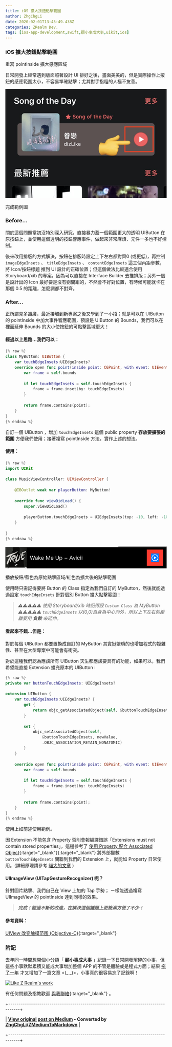 ```yaml
---
title: iOS 擴大按鈕點擊範圍
author: ZhgChgLi
date: 2020-02-01T13:45:49.438Z
categories: ZRealm Dev.
tags: [ios-app-development,swift,顧小事成大事,uikit,ios]
---
```


### iOS 擴大按鈕點擊範圍

重寫 pointInside 擴大感應區域

日常開發上經常遇到版面照著設計 UI 排好之後，畫面美美的，但是實際操作上按鈕的感應範圍太小，不容易準確點擊；尤其對手指粗的人極不友善。


![完成範例圖](/assets/a8c2d7ed144b/1*A4hoqSNLYhCUoJfRFrX9hw.jpeg "完成範例圖")

完成範例圖
### Before…

關於這個問題當初沒特別深入研究，直接暴力蓋一個範圍更大的透明 UIButton 在原按鈕上，並使用這個透明的按鈕響應事件，做起來非常麻煩、元件一多也不好控制。

後來改用排版的方式解決，按鈕在排版時設定上下左右都對齊0 (或更低)，再控制 `imageEdgeInsets` 、 `titleEdgeInsets` 、 `contentEdgeInsets` 這三個內距參數，將 Icon/按鈕標題 推到 UI 設計的正確位置；但這個做法比較適合使用 Storyboard/xib 的專案，因為可以直接在 Interface Builder 去推排版；另外一個是設計出的 Icon 最好要是沒有劉間距的，不然會不好對位置，有時候可能就卡在那個 0.5 的距離，怎麼調都不對齊。
### After…

正所謂見多識廣，最近接觸到新專案之後又學到了一小招；就是可以在 UIButton 的 pointInside 中加大事件響應範圍，預設是 UIButton 的 Bounds，我們可以在裡面延伸 Bounds 的大小使按鈕的可點擊區域更大！
#### 經過以上思路…我們可以：
```swift
{% raw %}
class MyButton: UIButton {
    var touchEdgeInsets:UIEdgeInsets?
    override open func point(inside point: CGPoint, with event: UIEvent?) -> Bool {
        var frame = self.bounds
        
        if let touchEdgeInsets = self.touchEdgeInsets {
            frame = frame.inset(by: touchEdgeInsets)
        }
        
        return frame.contains(point);
    }
}
{% endraw %}
```

自訂一個 UIButton ，增加 `touchEdgeInsets` 這個 public property **存放要擴張的範圍** 方便我們使用；接著複寫 pointInside 方法，實作上述的想法。
#### 使用：
```swift
{% raw %}
import UIKit

class MusicViewController: UIViewController {

    @IBOutlet weak var playerButton: MyButton!
    
    override func viewDidLoad() {
        super.viewDidLoad()
        
        playerButton.touchEdgeInsets = UIEdgeInsets(top: -10, left: -10, bottom: -10, right: -10)
    }
    
}
{% endraw %}
```


![播放按鈕/藍色為原始點擊區域/紅色為擴大後的點擊範圍](/assets/a8c2d7ed144b/1*EvI5wmNos0TjGDrapnHLgg.png "播放按鈕/藍色為原始點擊區域/紅色為擴大後的點擊範圍")

播放按鈕/藍色為原始點擊區域/紅色為擴大後的點擊範圍

使用時只需記得要將 Button 的 Class 指定為我們自訂的 MyButton，然後就能透過設定 `touchEdgeInsets` 針對個別 Button 擴大點擊範圍！
> _️⚠️⚠️⚠️⚠️️️️⚠️️️️_ 
_使用 Storyboard/xib 時記得設 `Custom Class` 為 MyButton_
> _⚠️⚠️⚠️⚠️⚠️_ 
_`touchEdgeInsets` 以(0,0)自身為中心向外，所以上下左右的距離要用 **負數** 來延伸。_

#### 看起來不錯…但是：

對於每個 UIButton 都要置換成自訂的 MyButton 其實挺繁瑣的也增加程式的複雜性、甚至在大型專案中可能會有衝突。

對於這種我們認為應該所有 UIButton 天生都應該要具有的功能，如果可以，我們希望能直接 Extension 擴充原本的 UIButton :
```swift
{% raw %}
private var buttonTouchEdgeInsets: UIEdgeInsets?

extension UIButton {
    var touchEdgeInsets:UIEdgeInsets? {
        get {
            return objc_getAssociatedObject(self, &buttonTouchEdgeInsets) as? UIEdgeInsets
        }

        set {
            objc_setAssociatedObject(self,
                &buttonTouchEdgeInsets, newValue,
                .OBJC_ASSOCIATION_RETAIN_NONATOMIC)
        }
    }
    
    override open func point(inside point: CGPoint, with event: UIEvent?) -> Bool {
        var frame = self.bounds
        
        if let touchEdgeInsets = self.touchEdgeInsets {
            frame = frame.inset(by: touchEdgeInsets)
        }
        
        return frame.contains(point);
    }
}
{% endraw %}
```

使用上如前述使用範例。

因 Extension 不能包含 Property 否則會報編譯錯誤「Extensions must not contain stored properties」，這邊參考了 [使用 Property 配合 Associated Object](https://swifter.tips/associated-object/){:target="_blank"}{:target="_blank"} 將外部變數 `buttonTouchEdgeInsets` 關聯到我們的 Extension 上，就能如 Property 日常使用。(詳細原理請參考 [貓大的文章](https://swifter.tips/associated-object/) )
#### UIImageView (UITapGestureRecognizer) 呢？

針對圖片點擊、我們自己在 View 上加的 Tap 手勢；
ㄧ樣能透過複寫 UIImageView 的 pointInside 達到同樣的效果。


> **_完成！經過不斷的改進，在解決這個議題上更簡潔方便了不少！_**

#### 參考資料：

[UIView 改变触摸范围 (Objective-C)](https://bqlin.github.io/iOS/UIView%20%E6%94%B9%E5%8F%98%E8%A7%A6%E6%91%B8%E8%8C%83%E5%9B%B4/){:target="_blank"}
### 附記

去年同一時間想開個小分類「 **顧小事成大事** 」紀錄一下日常開發瑣碎的小事，但這些小事默默累積又能成大事增加整個 APP 的不管是體驗或是程式方面；結果 [拖了一年](../6012b7b4f612) 才又增加了一篇文章 <(_ _)>，小事真的很容易忘了記錄啊！


[![Like Z Realm's work](https://button.like.co/images/og/likebutton.png "Like Z Realm's work")](https://button.like.co/zhgchgli)


有任何問題及指教歡迎 [與我聯絡](https://www.zhgchg.li/contact){:target="_blank"} 。



+-----------------------------------------------------------------------------------+

| **[View original post on Medium](https://medium.com/zrealm-ios-dev/ios-%E6%93%B4%E5%A4%A7%E6%8C%89%E9%88%95%E9%BB%9E%E6%93%8A%E7%AF%84%E5%9C%8D-a8c2d7ed144b) - Converted by [ZhgChgLi](https://zhgchg.li)/[ZMediumToMarkdown](https://github.com/ZhgChgLi/ZMediumToMarkdown)** |

+-----------------------------------------------------------------------------------+

